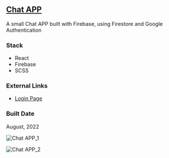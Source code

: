 [Chat APP](https://pet-react-chat-1.web.app/)
---------------------------------------------------------------------------------------------

A small Chat APP built with Firebase, using Firestore and Google Authentication

### Stack

*   React
*   Firebase
*   SCSS

### External Links

*   [Login Page](https://pet-react-chat-1.web.app/)

### Built Date

August, 2022

![Chat APP_1](https://firebasestorage.googleapis.com/v0/b/petrinich-sergey----portfolio.appspot.com/o/PET_REACT_Chat_1%2FChat_APP_1.jpg?alt=media&token=0a409502-77ec-4887-b2d8-ace5013a2709)

![Chat APP_2](https://firebasestorage.googleapis.com/v0/b/petrinich-sergey----portfolio.appspot.com/o/PET_REACT_Chat_1%2FChat_APP_2.jpg?alt=media&token=f4ed1dd7-2468-46d1-bc03-5970f1c32a94)
